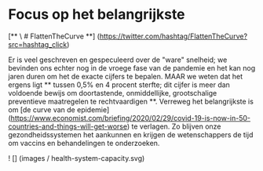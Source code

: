 # Focus op het belangrijkste 
 [** \ # FlattenTheCurve **] (https://twitter.com/hashtag/FlattenTheCurve?src=hashtag_click) 

 Er is veel geschreven en gespeculeerd over de "ware" snelheid; we bevinden ons echter nog in de vroege fase van de pandemie en het kan nog jaren duren om het de exacte cijfers te bepalen. MAAR we weten dat het ergens ligt ** tussen 0,5% en 4 procent sterfte; dit cijfer is meer dan 
 voldoende bewijs om doortastende, onmiddellijke, grootschalige preventieve maatregelen te rechtvaardigen **. Verreweg het belangrijkste is om [de 
 curve van de epidemie] (https://www.economist.com/briefing/2020/02/29/covid-19-is-now-in-50-countries-and-things-will-get-worse) te verlagen. Zo blijven onze gezondheidssystemen het aankunnen en krijgen de wetenschappers de tijd om vaccins en behandelingen te onderzoeken. 

 ! [] (images / health-system-capacity.svg) 
